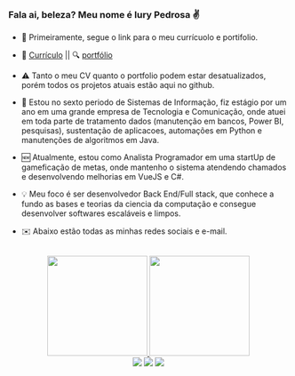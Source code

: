 ### Fala ai, beleza? Meu nome é Iury Pedrosa ✌️

- 🔑 Primeiramente, segue o link para o meu currícuolo e portifolio.
- 📩 [Currículo](https://drive.google.com/file/d/1dZcGhA_WClK5uIL92ZDPsNGzs6HBbMdL/view?usp=share_link) || 🔍 [portfólio](https://iuryppedrosa.github.io)
- ⚠️ Tanto o meu CV quanto o portfolio podem estar desatualizados, porém todos os projetos atuais estão aqui no github.

 - 🔭 Estou no sexto periodo de Sistemas de Informação, fiz estágio por um ano em uma grande empresa de Tecnologia e Comunicação, onde atuei em toda parte de tratamento dados (manutenção em bancos, Power BI, pesquisas), sustentação de aplicacoes, automações em Python e manutenções de algoritmos em Java.
 - 🆕 Atualmente, estou como Analista Programador em uma startUp de gameficação de metas, onde mantenho o sistema atendendo chamados e desenvolvendo melhorias em VueJS e C#.
 - 💡 Meu foco é ser desenvolvedor Back End/Full stack, que conhece a fundo as bases e teorias da ciencia da computação e consegue desenvolver softwares escaláveis e limpos.
  
 - ✉️ Abaixo estão todas as minhas redes sociais e e-mail.
  
  ##
  <div align="center">
  <a href="https://github.com/Iuryppedrosa">
     <img height="180em" src="https://github-readme-stats.vercel.app/api?username=iuryppedrosa&show_icons=true&theme=github_dark_dimmed&include_all_commits=true&count_private=true"/>
     <img height="180em" src="https://github-readme-stats.vercel.app/api/top-langs/?username=iuryppedrosa&layout=compact&langs_count=7&theme=github_dark_dimmed"/>
 </div>
   
  <div align="center"> 
       <a href="https://www.instagram.com/iuryppedrosa" target="_blank"><img src="https://img.shields.io/badge/-Instagram-%23E4405F?style=for-the-badge&logo=instagram&logoColor=white" target="_blank"></a> 
       <a href = "mailto:iurypedrosa@gmail.com"><img src="https://img.shields.io/badge/-Gmail-%23333?style=for-the-badge&logo=gmail&logoColor=white" target="_blank"></a>
       <a href="https://www.linkedin.com/in/iurypedrosa" target="_blank"><img src="https://img.shields.io/badge/-LinkedIn-%230077B5?style=for-the-badge&logo=linkedin&logoColor=white" target="_blank"></a> 
 </div>
